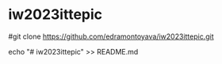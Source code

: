 # iw2023ittepic

#git clone https://github.com/edramontoyava/iw2023ittepic.git

echo "# iw2023ittepic" >> README.md
